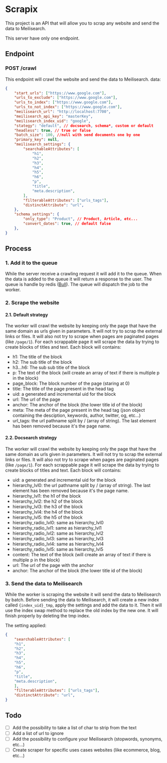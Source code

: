 # Scrapix 
This project is an API that will allow you to scrap any website and send the data to Meilisearch.

This server have only one endpoint. 

## Endpoint
### POST /crawl
This endpoint will crawl the website and send the data to Meilisearch.
data: 
```json
{
    "start_urls": ["https://www.google.com"],
    "urls_to_exclude": ["https://www.google.com"],
    "urls_to_index": ["https://www.google.com"],
    "urls_to_not_index": ["https://www.google.com"],
    "meilisearch_url": "http://localhost:7700",
    "meilisearch_api_key": "masterKey",
    "meilisearch_index_uid": "google",
    "stategy": "default", // docsearch, schema*, custom or default
    "headless": true, // true or false
    "batch_size": 100, //null with send documents one by one
    "primary_key": null,
    "meilisearch_settings": {
        "searchableAttributes": [
            "h1",
            "h2",
            "h3",
            "h4",
            "h5",
            "h6",
            "p",
            "title",
            "meta.description",
        ],
        "filterableAttributes": ["urls_tags"],
        "distinctAttribute": "url",
    },
    "schema_settings": {
        "only_type": "Product", // Product, Article, etc...
        "convert_dates": true, // default false
    },
}
```

## Process
### 1. Add it to the queue
While the server receive a crawling request it will add it to the queue. When the data is added to the queue it will return a response to the user.
The queue is handle by redis ([Bull](https://github.com/OptimalBits/bull)). 
The queue will dispatch the job to the worker.

### 2. Scrape the website

#### 2.1. Default strategy
The worker will crawl the website by keeping only the page that have the same domain as urls given in parameters. It will not try to scrap the external links or files. It will also not try to scrape when pages are paginated pages (like `/page/1`).
For each scrappable page it will scrape the data by trying to create blocks of titles and text. Each block will contains:
- h1: The title of the block
- h2: The sub title of the block
- h3...h6: The sub sub title of the block
- p: The text of the block (will create an array of text if there is multiple p in the block)
- page_block: The block number of the page (staring at 0)
- title: The title of the page present in the head tag
- uid: a generated and incremental uid for the block
- url: The url of the page
- anchor: The anchor of the block (the lower title id of the block)
- meta: The meta of the page present in the head tag (json object containing the desciption, keywords, author, twitter, og, etc...)
- url_tags: the url pathname split by / (array of string). The last element has been removed because it's the page name.

#### 2.2. Docsearch strategy
The worker will crawl the website by keeping only the page that have the same domain as urls given in parameters. It will not try to scrap the external links or files. It will also not try to scrape when pages are paginated pages (like `/page/1`).
For each scrappable page it will scrape the data by trying to create blocks of titles and text. Each block will contains:
- uid: a generated and incremental uid for the block
- hierarchy_lvl0: the url pathname split by / (array of string). The last element has been removed because it's the page name.
- hierarchy_lvl1: the h1 of the block
- hierarchy_lvl2: the h2 of the block
- hierarchy_lvl3: the h3 of the block
- hierarchy_lvl4: the h4 of the block
- hierarchy_lvl5: the h5 of the block
- hierarchy_radio_lvl0: same as hierarchy_lvl0
- hierarchy_radio_lvl1: same as hierarchy_lvl1
- hierarchy_radio_lvl2: same as hierarchy_lvl2
- hierarchy_radio_lvl3: same as hierarchy_lvl3
- hierarchy_radio_lvl4: same as hierarchy_lvl4
- hierarchy_radio_lvl5: same as hierarchy_lvl5
- content: The text of the block (will create an array of text if there is multiple p in the block)
- url: The url of the page with the anchor
- anchor: The anchor of the block (the lower title id of the block)

### 3. Send the data to Meilisearch

While the worker is scraping the website it will send the data to Meilisearch by batch.
Before sending the data to Meilisearch, it will create a new index called `{index_uid}_tmp`, apply the settings and add the data to it. Then it will use the index swap method to replace the old index by the new one. It will finish properly by deleting the tmp index.

The setting applied:
```json
{
    "searchableAttributes": [
    "h1",
    "h2",
    "h3",
    "h4",
    "h5",
    "h6",
    "p",
    "title",
    "meta.description",
    ],
    "filterableAttributes": ["urls_tags"],
    "distinctAttribute": "url",
}
```

## Todo
- [ ] Add the possibility to take a list of char to strip from the text
- [ ] Add a list of url to ignore
- [ ] Add the possibility to configure your Meilisearch (stopwords, synonyms, etc...)
- [ ] Create scraper for specific uses cases websites (like ecommerce, blog, etc...)